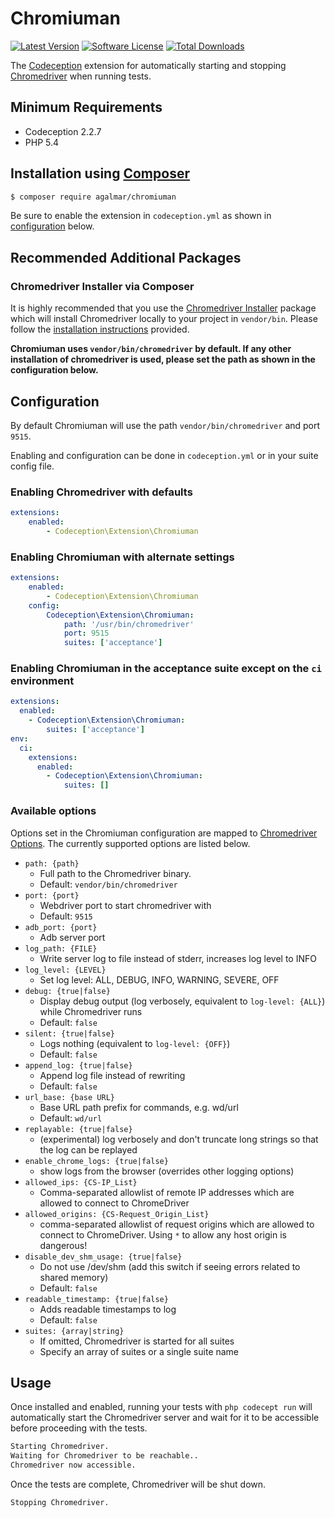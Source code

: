 # Chromiuman

[![Latest Version](https://img.shields.io/packagist/v/agalmar/chromiuman.svg?style=flat-square)](https://packagist.org/packages/agalmar/chromiuman)
[![Software License](https://img.shields.io/badge/license-MIT-brightgreen.svg?style=flat-square)](LICENSE)
[![Total Downloads](https://img.shields.io/packagist/dt/agalmar/chromiuman.svg?style=flat-square)](https://packagist.org/packages/agalmar/chromiuman)


The [Codeception](http://codeception.com/) extension for automatically starting
and stopping [Chromedriver](https://sites.google.com/a/chromium.org/chromedriver/) when running tests.

## Minimum Requirements

- Codeception 2.2.7
- PHP 5.4

## Installation using [Composer](https://getcomposer.org)

```bash
$ composer require agalmar/chromiuman
```

Be sure to enable the extension in `codeception.yml` as shown in
[configuration](#configuration) below.

## Recommended Additional Packages

### Chromedriver Installer via Composer

It is highly recommended that you use the [Chromedriver
Installer](https://github.com/lbaey/chromedriver) package which will
install Chromedriver locally to your project in `vendor/bin`. Please follow the
[installation
instructions](https://github.com/lbaey/chromedriver#chrome-driver-packaged-in-composer)
provided.

**Chromiuman uses `vendor/bin/chromedriver` by default. If any other installation of
chromedriver is used, please set the path as shown in the configuration below.**

## Configuration

By default Chromiuman will use the path `vendor/bin/chromedriver` and port `9515`.

Enabling and configuration can be done in `codeception.yml` or in your suite config file.

### Enabling Chromedriver with defaults

```yaml
extensions:
    enabled:
        - Codeception\Extension\Chromiuman
```

### Enabling Chromiuman with alternate settings

```yaml
extensions:
    enabled:
        - Codeception\Extension\Chromiuman
    config:
        Codeception\Extension\Chromiuman:
            path: '/usr/bin/chromedriver'
            port: 9515
            suites: ['acceptance']
```

### Enabling Chromiuman in the acceptance suite except on the `ci` environment
```yaml
extensions:
  enabled:
    - Codeception\Extension\Chromiuman:
        suites: ['acceptance']
env:
  ci:
    extensions:
      enabled:
        - Codeception\Extension\Chromiuman:
            suites: []
```

### Available options

Options set in the Chromiuman configuration are mapped to [Chromedriver Options](
https://sites.google.com/a/chromium.org/chromedriver/capabilities#TOC-ChromeDriver-server-command-line-arguments).
The currently supported options are listed below.

- `path: {path}`
    - Full path to the Chromedriver binary.
    - Default: `vendor/bin/chromedriver`
- `port: {port}`
    - Webdriver port to start chromedriver with
    - Default: `9515`
- `adb_port: {port}`
    - Adb server port
- `log_path: {FILE}`
    - Write server log to file instead of stderr, increases log level to INFO
- `log_level: {LEVEL}`
    - Set log level: ALL, DEBUG, INFO, WARNING, SEVERE, OFF
- `debug: {true|false}`
    - Display debug output (log verbosely, equivalent to `log-level: {ALL}`) while Chromedriver runs
    - Default: `false`
- `silent: {true|false}`
    - Logs nothing (equivalent to `log-level: {OFF}`)
    - Default: `false`
- `append_log: {true|false}`
    - Append log file instead of rewriting
    - Default: `false`
- `url_base: {base URL}`
    - Base URL path prefix for commands, e.g. wd/url
    - Default: `wd/url`
- `replayable: {true|false}`
    - (experimental) log verbosely and don't truncate long strings so that the log can be replayed
- `enable_chrome_logs: {true|false}`
    - show logs from the browser (overrides other logging options)
- `allowed_ips: {CS-IP_List}`
    - Comma-separated allowlist of remote IP addresses which are allowed to connect to ChromeDriver
- `allowed_origins: {CS-Request_Origin_List}`
    - comma-separated allowlist of request origins which are allowed to connect to ChromeDriver. Using `*` to allow any
      host origin is dangerous!
- `disable_dev_shm_usage: {true|false}`
    - Do not use /dev/shm (add this switch if seeing errors related to shared memory)
    - Default: `false`
- `readable_timestamp: {true|false}`
    - Adds readable timestamps to log
    - Default: `false`
- `suites: {array|string}`
    - If omitted, Chromedriver is started for all suites
    - Specify an array of suites or a single suite name

## Usage

Once installed and enabled, running your tests with `php codecept run` will
automatically start the Chromedriver server and wait for it to be accessible before
proceeding with the tests.

```bash
Starting Chromedriver.
Waiting for Chromedriver to be reachable..
Chromedriver now accessible.
```

Once the tests are complete, Chromedriver will be shut down.

```bash
Stopping Chromedriver.
```

